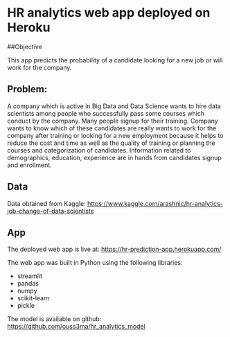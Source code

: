 # HR analytics web app deployed on Heroku

##Objective

This app predicts the probability of a candidate looking for a new job or will work for the company.

## Problem:
         
A company which is active in Big Data and Data Science wants to hire data scientists among people who successfully pass some courses which conduct by the company. Many people signup for their training. 
Company wants to know which of these candidates are really wants to work for the company after training or looking for a new employment because it helps to reduce the cost and time as well as the quality of training or planning the courses and categorization of candidates. Information related to demographics, education, experience are in hands from candidates signup and enrollment.

## Data

Data obtained from Kaggle:
https://www.kaggle.com/arashnic/hr-analytics-job-change-of-data-scientists

## App
The deployed web app is live at: https://hr-prediction-app.herokuapp.com/

The web app was built in Python using the following libraries:
* streamlit
* pandas
* numpy
* scikit-learn
* pickle

The model is available on github: https://github.com/ouss3ma/hr_analytics_model
		 
